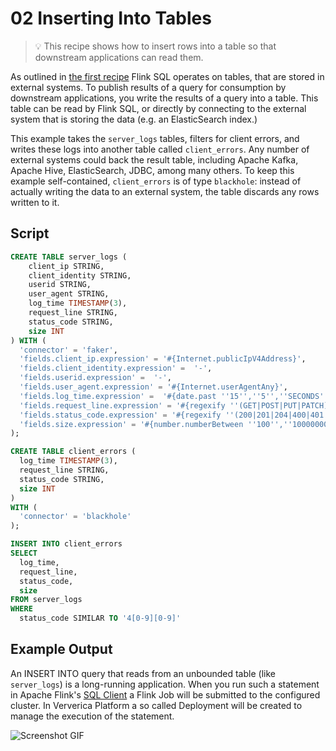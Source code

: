 # 02 Inserting Into Tables

> :bulb: This recipe shows how to insert rows into a table so that downstream applications can read them.

As outlined in [the first recipe](../01_create_table/01_create_table.md) Flink SQL operates on tables, that are stored in external systems.
To publish results of a query for consumption by downstream applications, you write the results of a query into a table. 
This table can be read by Flink SQL, or directly by connecting to the external system that is storing the data (e.g. an ElasticSearch index.)

This example takes the `server_logs` tables, filters for client errors, and writes these logs into another table called `client_errors`.
Any number of external systems could back the result table, including Apache Kafka, Apache Hive, ElasticSearch, JDBC, among many others. 
To keep this example self-contained, `client_errors` is of type `blackhole`: instead of actually writing the data to an external system, the table discards any rows written to it.

## Script

```sql
CREATE TABLE server_logs ( 
    client_ip STRING,
    client_identity STRING, 
    userid STRING, 
    user_agent STRING,
    log_time TIMESTAMP(3),
    request_line STRING, 
    status_code STRING, 
    size INT
) WITH (
  'connector' = 'faker', 
  'fields.client_ip.expression' = '#{Internet.publicIpV4Address}',
  'fields.client_identity.expression' =  '-',
  'fields.userid.expression' =  '-',
  'fields.user_agent.expression' = '#{Internet.userAgentAny}',
  'fields.log_time.expression' =  '#{date.past ''15'',''5'',''SECONDS''}',
  'fields.request_line.expression' = '#{regexify ''(GET|POST|PUT|PATCH){1}''} #{regexify ''(/search\.html|/login\.html|/prod\.html|cart\.html|/order\.html){1}''} #{regexify ''(HTTP/1\.1|HTTP/2|/HTTP/1\.0){1}''}',
  'fields.status_code.expression' = '#{regexify ''(200|201|204|400|401|403|301){1}''}',
  'fields.size.expression' = '#{number.numberBetween ''100'',''10000000''}'
);

CREATE TABLE client_errors (
  log_time TIMESTAMP(3),
  request_line STRING,
  status_code STRING,
  size INT
)
WITH (
  'connector' = 'blackhole'
);

INSERT INTO client_errors
SELECT 
  log_time,
  request_line,
  status_code,
  size
FROM server_logs
WHERE 
  status_code SIMILAR TO '4[0-9][0-9]'
```

## Example Output

An INSERT INTO query that reads from an unbounded table (like `server_logs`) is a long-running application. 
When you run such a statement in Apache Flink's [SQL Client](https://ci.apache.org/projects/flink/flink-docs-stable/dev/table/sqlClient.html) a Flink Job will be submitted to the configured cluster. 
In Ververica Platform a so called Deployment will be created to manage the execution of the statement.

![Screenshot GIF](https://user-images.githubusercontent.com/11538663/101192280-22480080-365b-11eb-97e9-35f151027c6e.gif)
